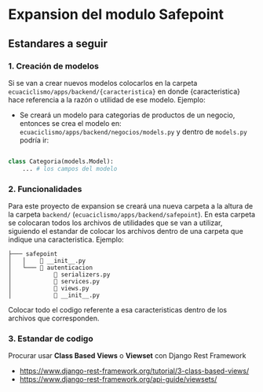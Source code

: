 # Expansion del modulo Safepoint

## Estandares a seguir

### 1. Creación de modelos

Si se van a crear nuevos modelos colocarlos en la carpeta `ecuaciclismo/apps/backend/{caracteristica}` en donde {caracteristica} hace referencia a la razón o utilidad de ese modelo. Ejemplo:

- Se creará un modelo para categorias de productos de un negocio, entonces se crea el modelo en: `ecuaciclismo/apps/backend/negocios/models.py` y dentro de `models.py` podría ir:

```python

class Categoria(models.Model):
    ... # los campos del modelo

```

### 2. Funcionalidades

Para este proyecto de expansion se creará una nueva carpeta a la altura de la carpeta `backend/` (`ecuaciclismo/apps/backend/safepoint`).
En esta carpeta se colocaran todos los archivos de utilidades que se van a utilizar, siguiendo el estandar de colocar los archivos dentro de una carpeta que indique una caracteristica. Ejemplo:


```
├─── safepoint
│   │    📄 __init__.py
│   └─── 📁 autenticacion
│            📄 serializers.py
│            📄 services.py
│            📄 views.py
│            📄 __init__.py
```

Colocar todo el codigo referente a esa caracteristicas dentro de los archivos que corresponden.

### 3. Estandar de codigo

Procurar usar **Class Based Views** o **Viewset** con Django Rest Framework
- https://www.django-rest-framework.org/tutorial/3-class-based-views/
- https://www.django-rest-framework.org/api-guide/viewsets/
